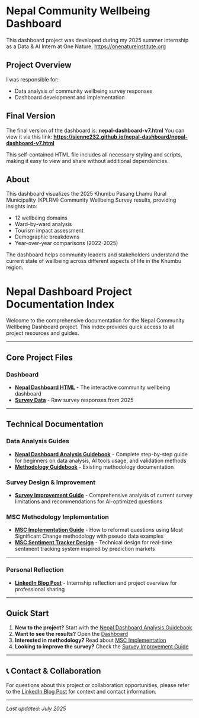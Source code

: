 # Nepal Community Wellbeing Dashboard

This dashboard project was developed during my 2025 summer internship as a Data & AI Intern at One Nature.
https://onenatureinstitute.org

## Project Overview

I was responsible for:
- Data analysis of community wellbeing survey responses
- Dashboard development and implementation

## Final Version

The final version of the dashboard is: **nepal-dashboard-v7.html** You can view it via this link: **https://siennc232.github.io/nepal-dashboard/nepal-dashboard-v7.html**

This self-contained HTML file includes all necessary styling and scripts, making it easy to view and share without additional dependencies.

## About

This dashboard visualizes the 2025 Khumbu Pasang Lhamu Rural Municipality (KPLRM) Community Wellbeing Survey results, providing insights into:
- 12 wellbeing domains
- Ward-by-ward analysis
- Tourism impact assessment
- Demographic breakdowns
- Year-over-year comparisons (2022-2025)

The dashboard helps community leaders and stakeholders understand the current state of wellbeing across different aspects of life in the Khumbu region.

# Nepal Dashboard Project Documentation Index

Welcome to the comprehensive documentation for the Nepal Community Wellbeing Dashboard project. This index provides quick access to all project resources and guides.

---

## Core Project Files

### Dashboard
- **[Nepal Dashboard HTML](nepal-dashboard-v7.html)** - The interactive community wellbeing dashboard
- **[Survey Data](Nepal-Grid%20view.csv)** - Raw survey responses from 2025

---

## Technical Documentation

### Data Analysis Guides
- **[Nepal Dashboard Analysis Guidebook](nepal_dashboard_analysis_guidebook.md)** - Complete step-by-step guide for beginners on data analysis, AI tools usage, and validation methods
- **[Methodology Guidebook](methodology_guidebook.md)** - Existing methodology documentation

### Survey Design & Improvement
- **[Survey Improvement Guide](survey_improvement_guide.md)** - Comprehensive analysis of current survey limitations and recommendations for AI-optimized questions

### MSC Methodology Implementation
- **[MSC Implementation Guide](msc_implementation_guide.md)** - How to reformat questions using Most Significant Change methodology with pseudo data examples
- **[MSC Sentiment Tracker Design](msc_sentiment_tracker_design.md)** - Technical design for real-time sentiment tracking system inspired by prediction markets

---
### Personal Reflection
- **[LinkedIn Blog Post](linkedin_blog_post.md)** - Internship reflection and project overview for professional sharing

---

## Quick Start

1. **New to the project?** Start with the [Nepal Dashboard Analysis Guidebook](nepal_dashboard_analysis_guidebook.md)
2. **Want to see the results?** Open the [Dashboard](nepal-dashboard-v7.html)
3. **Interested in methodology?** Read about [MSC Implementation](msc_implementation_guide.md)
4. **Looking to improve the survey?** Check the [Survey Improvement Guide](survey_improvement_guide.md)

---

## 📞 Contact & Collaboration

For questions about this project or collaboration opportunities, please refer to the [LinkedIn Blog Post](linkedin_blog_post.md) for context and contact information.

---

*Last updated: July 2025*
